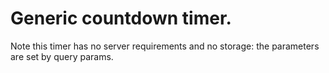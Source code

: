 # Generic countdown timer.

Note this timer has no server requirements and no storage: the parameters are
set by query params.

